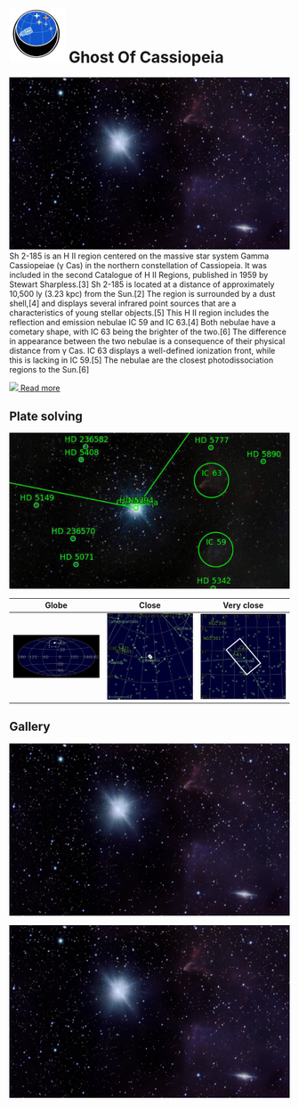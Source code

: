 # ![](../Imaging//Common/pyl-tiny.png) Ghost Of Cassiopeia
![IMG](../Imaging//HD/Ghost_Of_Cassiopeia+00+co.jpg)
Sh 2-185 is an H II region centered on the massive star system Gamma Cassiopeiae (γ Cas) in the northern constellation of Cassiopeia. It was included in the second Catalogue of H II Regions, published in 1959 by Stewart Sharpless.[3] Sh 2-185 is located at a distance of approximately 10,500 ly (3.23 kpc) from the Sun.[2] The region is surrounded by a dust shell,[4] and displays several infrared point sources that are a characteristics of young stellar objects.[5] This H II region includes the reflection and emission nebulae IC 59 and IC 63.[4] Both nebulae have a cometary shape, with IC 63 being the brighter of the two.[6] The difference in appearance between the two nebulae is a consequence of their physical distance from γ Cas. IC 63 displays a well-defined ionization front, while this is lacking in IC 59.[5] The nebulae are the closest photodissociation regions to the Sun.[6]

[![](/home/lcv/Dropbox/AstroPhotography//Imaging//Common/Wikipedia.png) Read more](https://en.wikipedia.org/wiki/Sh_2-185)
## Plate solving 


![IMG](../Imaging//HD/Ghost_Of_Cassiopeia_Annotated.jpg)


| Globe | Close | Very close |
| ----- | ----- | ----- |
|![IMG](../Imaging//HD/Ghost_Of_Cassiopeia_Globe.jpg) |![IMG](../Imaging//HD/Ghost_Of_Cassiopeia_Close.jpg) |![IMG](../Imaging//HD/Ghost_Of_Cassiopeia_Closer.jpg) |

## Gallery
![IMG](../Imaging//HD/Ghost_Of_Cassiopeia+00+co.jpg) 

![IMG](../Imaging//HD/Ghost_Of_Cassiopeia+01+co.jpg) 

